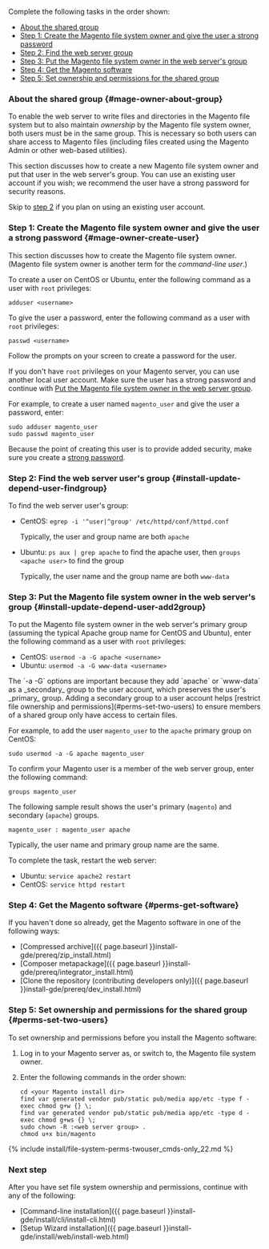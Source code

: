 Complete the following tasks in the order shown:

*	[About the shared group](#mage-owner-about-group)
*	[Step 1: Create the Magento file system owner and give the user a strong password](#mage-owner-create-user)
*	[Step 2: Find the web server group](#install-update-depend-user-findgroup)
*	[Step 3: Put the Magento file system owner in the web server's group](#install-update-depend-user-add2group)
*	[Step 4: Get the Magento software](#perms-get-software)
*	[Step 5: Set ownership and permissions for the shared group](#perms-set-two-users)

### About the shared group {#mage-owner-about-group}
To enable the web server to write files and directories in the Magento file system but to also maintain *ownership* by the Magento file system owner, both users must be in the same group. This is necessary so both users can share access to Magento files (including files created using the Magento Admin or other web-based utilities).

This section discusses how to create a new Magento file system owner and put that user in the web server's group. You can use an existing user account if you wish; we recommend the user have a strong password for security reasons.

<div class="bs-callout bs-callout-info">
	Skip to <a href="#install-update-depend-user-findgroup">step 2</a> if you plan on using an existing user account.
</div>

### Step 1: Create the Magento file system owner and give the user a strong password {#mage-owner-create-user}
This section discusses how to create the Magento file system owner. (Magento file system owner is another term for the *command-line user*.)

To create a user on CentOS or Ubuntu, enter the following command as a user with `root` privileges:

	adduser <username>

To give the user a password, enter the following command as a user with `root` privileges:

	passwd <username>

Follow the prompts on your screen to create a password for the user.

<div class="bs-callout bs-callout-warning">
    <p>If you don't have <code>root</code> privileges on your Magento server, you can use another local user account. Make sure the user has a strong password and continue with <a href="#install-update-depend-user-add2group">Put the Magento file system owner in the web server group</a>.</p>
</div>

For example, to create a user named `magento_user` and give the user a password, enter:

	sudo adduser magento_user
	sudo passwd magento_user

<div class="bs-callout bs-callout-warning">
    <p>Because the point of creating this user is to provide added security, make sure you create a <a href="https://en.wikipedia.org/wiki/Password_strength" target="&#95;blank">strong password</a>.</p>
</div>

### Step 2: Find the web server user's group {#install-update-depend-user-findgroup}
To find the web server user's group:

*	CentOS: `egrep -i '^user|^group' /etc/httpd/conf/httpd.conf`

	Typically, the user and group name are both `apache`
*	Ubuntu: `ps aux | grep apache` to find the apache user, then `groups <apache user>` to find the group

	Typically, the user name and the group name are both `www-data`

### Step 3: Put the Magento file system owner in the web server's group {#install-update-depend-user-add2group}
To put the Magento file system owner in the web server's primary group (assuming the typical Apache group name for CentOS and Ubuntu), enter the following command as a user with `root` privileges:

*	CentOS: `usermod -a -G apache <username>`
*	Ubuntu: `usermod -a -G www-data <username>`

<div class="bs-callout bs-callout-info" id="info" markdown="1">
The `-a -G` options are important because they add `apache` or `www-data` as a _secondary_ group to the user account, which preserves the user's _primary_ group. Adding a secondary group to a user account helps [restrict file ownership and permissions](#perms-set-two-users) to ensure members of a shared group only have access to certain files.
</div>

For example, to add the user `magento_user` to the `apache` primary group on CentOS:

	sudo usermod -a -G apache magento_user

To confirm your Magento user is a member of the web server group, enter the following command:

	groups magento_user

The following sample result shows the user's primary (`magento`) and secondary (`apache`) groups.

	magento_user : magento_user apache

<div class="bs-callout bs-callout-info" id="info" markdown="1">
Typically, the user name and primary group name are the same.
</div>

To complete the task, restart the web server:

*	Ubuntu: `service apache2 restart`
*	CentOS: `service httpd restart`

### Step 4: Get the Magento software {#perms-get-software}
If you haven't done so already, get the Magento software in one of the following ways:

*	[Compressed archive]({{ page.baseurl }}install-gde/prereq/zip_install.html)
*	[Composer metapackage]({{ page.baseurl }}install-gde/prereq/integrator_install.html)
*	[Clone the repository (contributing developers only)]({{ page.baseurl }}install-gde/prereq/dev_install.html)

### Step 5: Set ownership and permissions for the shared group {#perms-set-two-users}
To set ownership and permissions before you install the Magento software:

1.	Log in to your Magento server as, or switch to, the Magento file system owner.
2.	Enter the following commands in the order shown:

		cd <your Magento install dir>
		find var generated vendor pub/static pub/media app/etc -type f -exec chmod g+w {} \;
		find var generated vendor pub/static pub/media app/etc -type d -exec chmod g+ws {} \;
		sudo chown -R :<web server group> .
		chmod u+x bin/magento

{% include install/file-system-perms-twouser_cmds-only_22.md %}

### Next step
After you have set file system ownership and permissions, continue with any of the following:

*	[Command-line installation]({{ page.baseurl }}install-gde/install/cli/install-cli.html)
*	[Setup Wizard installation]({{ page.baseurl }}install-gde/install/web/install-web.html)
